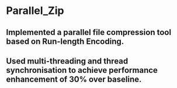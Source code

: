 # Parallel_Zip
## Implemented a parallel file compression tool based on Run-length Encoding.
## Used multi-threading and thread synchronisation to achieve performance enhancement of 30% over baseline.
